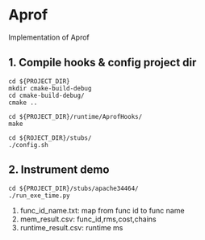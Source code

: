 # Aprof

Implementation of Aprof

## 1. Compile hooks & config project dir

```
cd ${PROJECT_DIR}
mkdir cmake-build-debug
cd cmake-build-debug/
cmake ..

cd ${PROJECT_DIR}/runtime/AprofHooks/
make

cd ${ROJECT_DIR}/stubs/
./config.sh
```

## 2. Instrument demo

```
cd ${PROJECT_DIR}/stubs/apache34464/
./run_exe_time.py
```

1. func_id_name.txt: map from func id to func name
2. mem_result.csv: func_id,rms,cost,chains
3. runtime_result.csv: runtime ms
